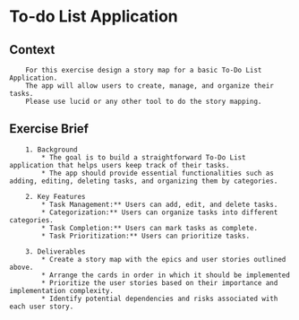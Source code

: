 # To-do List Application
  ## Context
        For this exercise design a story map for a basic To-Do List Application.
        The app will allow users to create, manage, and organize their tasks. 
        Please use lucid or any other tool to do the story mapping.
        
  ## Exercise Brief
    
        1. Background
            * The goal is to build a straightforward To-Do List application that helps users keep track of their tasks. 
            * The app should provide essential functionalities such as adding, editing, deleting tasks, and organizing them by categories.
           
        2. Key Features
            * Task Management:** Users can add, edit, and delete tasks.
            * Categorization:** Users can organize tasks into different categories.
            * Task Completion:** Users can mark tasks as complete.
            * Task Prioritization:** Users can prioritize tasks.

        3. Deliverables
            * Create a story map with the epics and user stories outlined above.
            * Arrange the cards in order in which it should be implemented
            * Prioritize the user stories based on their importance and implementation complexity.
            * Identify potential dependencies and risks associated with each user story.
    
